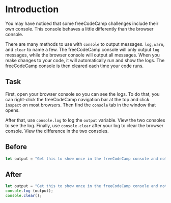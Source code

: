 # Introduction

You may have noticed that some freeCodeCamp challenges include their own console. This console behaves a little differently than the browser console.

There are many methods to use with `console` to output messages. `log`, `warn`, and `clear` to name a few. The freeCodeCamp console will only output `log` messages, while the browser console will output all messages. When you make changes to your code, it will automatically run and show the logs. The freeCodeCamp console is then cleared each time your code runs.

## Task 
First, open your browser console so you can see the logs. To do that, you can right-click the freeCodeCamp navigation bar at the top and click `inspect` on most browsers. Then find the `console` tab in the window that opens.

After that, use `console.log` to log the `output` variable. View the two consoles to see the log. Finally, use `console.clear` after your log to clear the browser console. View the difference in the two consoles.

## Before

```javascript
let output = "Get this to show once in the freeCodeCamp console and not at all in the browser console";
```

## After

```javascript
let output = "Get this to show once in the freeCodeCamp console and not at all in the browser console";
console.log (output);
console.clear();
```
